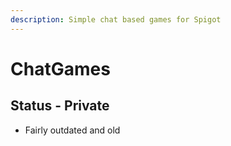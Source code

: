 ```yaml
---
description: Simple chat based games for Spigot
---
```


# ChatGames

## Status - Private

* Fairly outdated and old
